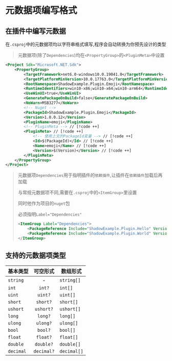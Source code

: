 # 元数据项编写格式

## 在插件中编写元数据

在`.csproj`中的元数据项均以字符串格式填写,程序会自动转换为你预先设计的类型

> 元数据项(除了`Dependencies`)均在`<PropertyGroup>`的`<PluginMeta>`中设置

```xml
<Project Sdk="Microsoft.NET.Sdk">
    <PropertyGroup>
        <TargetFramework>net6.0-windows10.0.19041.0</TargetFramework>
        <TargetPlatformMinVersion>10.0.17763.0</TargetPlatformMinVersion>
        <RootNamespace>ShadowExample.Plugin.Emoji</RootNamespace>
        <RuntimeIdentifiers>win10-x86;win10-x64;win10-arm64</RuntimeIdentifiers>
        <UseWinUI>true</UseWinUI>
        <GeneratePackageOnBuild>false</GeneratePackageOnBuild>
        <NoWarn>MSB3277</NoWarn>
        <!-- Nuget -->
        <PackageId>ShadowExample.Plugin.Emoji</PackageId>
        <Version>1.0.0.12</Version>
        <PluginName>emoji</PluginName>
        <!-- PluginMeta --> // [!code ++]
        <PluginMeta> // [!code ++]
            <!-- 使用上文的PackageId变量 --> // [!code ++]
            <Id>$(PackageId)</Id> // [!code ++]
            <Name>emoji</Name> // [!code ++]
            <Version>$(Version)</Version> // [!code ++]
        </PluginMeta>
    </PropertyGroup>
</Project>
```
> 元数据项`Dependencies`用于指明插件的`依赖插件`,让插件在`依赖插件`加载后再加载
> 
> 与常规元数据项不同,需要在`.csproj`中的`<ItemGroup>`里设置
>
> 同时他作为项目的`nuget`包
> 
> 必须指明`Label="Dependencies"`
> 
> ```xml
> <ItemGroup Label="Dependencies">
>     <PackageReference Include="ShadowExample.Plugin.Hello" Version="1.2.1.2" />
>     <PackageReference Include="ShadowExample.Plugin.World" Version="1.3.0.0" />
> </ItemGroup>
> ```


## 支持的元数据项类型

| 基本类型       |      可空形式      |  数组形式 |
| ------------- | :-----------: | ---- | 
| `string`      | - | `string[]` | 
| `int`      | `int?` | `int[]` | 
| `uint`      | `uint?` | `uint[]` | 
| `short`      | `short?` | `short[]` | 
| `ushort`      | `ushort?` | `ushort[]` | 
| `long`      | `long?` | `long[]` | 
| `ulong`      | `ulong?` | `ulong[]` | 
| `bool`      | `bool?` | `bool[]` | 
| `float`      | `float?` | `float[]` | 
| `double`      | `double?` | `double[]` | 
| `decimal`      | `decimal?` | `decimal[]` | 

